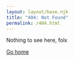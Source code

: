 ```yaml
---
layout: layout/base.njk
title: "404: Not Found"
permalink: /404.html
---
```


Nothing to see here, folx

[Go home](/)

